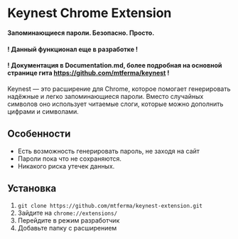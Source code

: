 # Keynest Chrome Extension

**Запоминающиеся пароли. Безопасно. Просто.**

#### ! Данный функционал еще в разработке !
#### ! Документация в Documentation.md, более подробная на основной странице гита https://github.com/mtferma/keynest !
Keynest — это расширение для Chrome, которое помогает генерировать надёжные и легко запоминающиеся пароли. Вместо случайных символов оно использует читаемые слоги, которые можно дополнить цифрами и символами.

## Особенности

- Есть возможность генерировать пароль, не заходя на сайт
- Пароли пока что не сохраняются.
- Никакого риска утечек данных.

## Установка

1. ```git clone https://github.com/mtferma/keynest-extension.git```
2. Зайдите на ```chrome://extensions/```
3. Перейдите в режим разработчик
4. Добавьте папку с расширением

